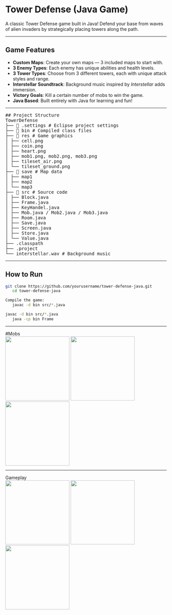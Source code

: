 # Tower Defense (Java Game)

A classic Tower Defense game built in Java! Defend your base from waves of alien invaders by strategically placing towers along the path.

---

## Game Features

- **Custom Maps**: Create your own maps — 3 included maps to start with.
- **3 Enemy Types**: Each enemy has unique abilities and health levels.
- **3 Tower Types**: Choose from 3 different towers, each with unique attack styles and range.
- **Interstellar Soundtrack**: Background music inspired by *Interstellar* adds immersion.
- **Victory Goals**: Kill a certain number of mobs to win the game.
- **Java Based**: Built entirely with Java for learning and fun!

---

<pre>
## Project Structure
TowerDefense
├── 📁 .settings # Eclipse project settings
├── 📁 bin # Compiled class files
├── 📁 res # Game graphics
│ ├── cell.png
│ ├── coin.png
│ ├── heart.png
│ ├── mob1.png, mob2.png, mob3.png
│ ├── tileset_air.png
│ └── tileset_ground.png
├── 📁 save # Map data
│ ├── map1
│ ├── map2
│ └── map3
├── 📁 src # Source code
│ ├── Block.java
│ ├── Frame.java
│ ├── KeyHandel.java
│ ├── Mob.java / Mob2.java / Mob3.java
│ ├── Room.java
│ ├── Save.java
│ ├── Screen.java
│ ├── Store.java
│ └── Value.java
├── .classpath
├── .project
└── interstellar.wav # Background music
</pre>


---

## How to Run

   ```bash
   git clone https://github.com/yourusername/tower-defense-java.git
      cd tower-defense-java

   Compile the game:
      javac -d bin src/*.java

   javac -d bin src/*.java
      java -cp bin Frame
  ```


---
#Mobs
<br>
<img src="https://github.com/user-attachments/assets/08baf61b-a724-4ecc-bd70-073a13eda62f" width="200" height="200">
<img src="https://github.com/user-attachments/assets/128609ef-8798-4424-934a-7505c28b50bd" width="200" height="200">
<img src="https://github.com/user-attachments/assets/44733f12-3919-46ca-988f-021abf72d0de" width="200" height="200">

---
Gameplay
<br>
<img src="![2](https://github.com/user-attachments/assets/dbf51b66-db60-4aaf-acf6-c64b5bf9e511)
" width="200" height="200">
<img src="https://github.com/user-attachments/assets/128609ef-8798-4424-934a-7505c28b50bd" width="200" height="200">
<img src="https://github.com/user-attachments/assets/44733f12-3919-46ca-988f-021abf72d0de" width="200" height="200">








